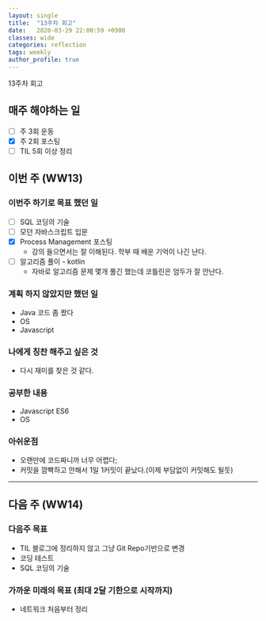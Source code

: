 ```yaml
---
layout: single
title:  "13주차 회고"
date:   2020-03-29 22:00:59 +0900
classes: wide
categories: reflection
tags: weekly
author_profile: true
---
```


13주차 회고

## 매주 해야하는 일

- [ ] 주 3회 운동
- [x] 주 2회 포스팅
- [ ] TIL 5회 이상 정리

## 이번 주 (WW13)

### 이번주 하기로 목표 했던 일

- [ ] SQL 코딩의 기술
- [ ] 모던 자바스크립트 입문
- [x] Process Management 포스팅
  - 강의 들으면서는 잘 이해된다. 학부 때 배운 기억이 나긴 난다.
- [ ] 알고리즘 풀이 - kotlin
  - 자바로 알고리즘 문제 몇개 풀긴 했는데 코틀린은 엄두가 잘 안난다.

### 계획 하지 않았지만 했던 일

- Java 코드 좀 짰다
- OS
- Javascript

### 나에게 칭찬 해주고 싶은 것

- 다시 재미를 찾은 것 같다.

### 공부한 내용

- Javascript ES6
- OS

### 아쉬운점

- 오랜만에 코드짜니까 너무 어렵다;
- 커밋을 깜빡하고 안해서 1일 1커밋이 끝났다.(이제 부담없이 커밋해도 될듯)

---

## 다음 주 (WW14)

### 다음주 목표

- TIL 블로그에 정리하지 않고 그냥 Git Repo기반으로 변경
- 코딩 테스트
- SQL 코딩의 기술

### 가까운 미래의 목표 (최대 2달 기한으로 시작까지)

- 네트워크 처음부터 정리
